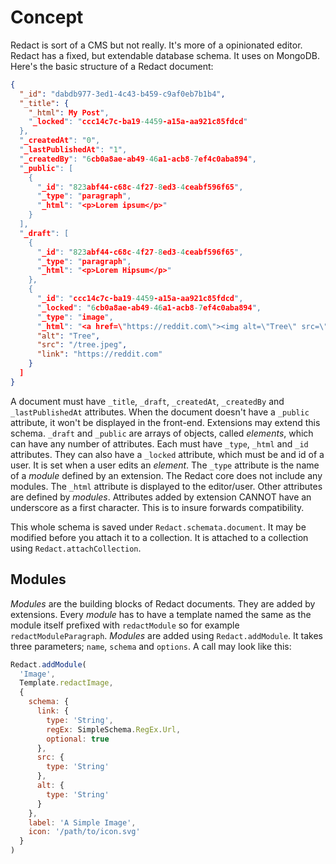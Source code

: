 # Concept
Redact is sort of a CMS but not really. It's more of a opinionated editor. Redact has a fixed, but extendable database schema. It uses on MongoDB. Here's the basic structure of a Redact document:

```JSON
{
  "_id": "dabdb977-3ed1-4c43-b459-c9af0eb7b1b4",
  "_title": {
    "_html": My Post",
    "_locked": "ccc14c7c-ba19-4459-a15a-aa921c85fdcd"
  },
  "_createdAt": "0",
  "_lastPublishedAt": "1",
  "_createdBy": "6cb0a8ae-ab49-46a1-acb8-7ef4c0aba894",
  "_public": [
    {
      "_id": "823abf44-c68c-4f27-8ed3-4ceabf596f65",
      "_type": "paragraph",
      "_html": "<p>Lorem ipsum</p>"
    }
  ],
  "_draft": [
    {
      "_id": "823abf44-c68c-4f27-8ed3-4ceabf596f65",
      "_type": "paragraph",
      "_html": "<p>Lorem Hipsum</p>"
    },
    {
      "_id": "ccc14c7c-ba19-4459-a15a-aa921c85fdcd",
      "_locked": "6cb0a8ae-ab49-46a1-acb8-7ef4c0aba894",
      "_type": "image",
      "_html": "<a href=\"https://reddit.com\"><img alt=\"Tree\" src=\"/tree.jpeg\"></a>",
      "alt": "Tree",
      "src": "/tree.jpeg",
      "link": "https://reddit.com"
    }
  ]
}
```

A document must have `_title`, `_draft`, `_createdAt`, `_createdBy` and `_lastPublishedAt` attributes. When the document doesn't have a `_public` attribute, it won't be displayed in the front-end. Extensions may extend this schema. `_draft` and `_public` are arrays of objects, called _elements_, which can have any number of attributes. Each must have `_type`, `_html` and `_id` attributes. They can also have a `_locked` attribute, which must be and id of a user. It is set when a user edits an _element_. The `_type` attribute is the name of a _module_ defined by an extension. The Redact core does not include any modules. The `_html` attribute is displayed to the editor/user. Other attributes are defined by _modules_. Attributes added by extension CANNOT have an underscore as a first character. This is to insure forwards compatibility.

This whole schema is saved under `Redact.schemata.document`. It may be modified before you attach it to a collection. It is attached to a collection using `Redact.attachCollection`.

## Modules
_Modules_ are the building blocks of Redact documents. They are added by extensions. Every _module_ has to have a template named the same as the module itself prefixed with `redactModule` so for example `redactModuleParagraph`. _Modules_ are added using `Redact.addModule`. It takes three parameters; `name`, `schema` and `options`. A call may look like this:

```js
Redact.addModule(
  'Image',
  Template.redactImage,
  {
    schema: {
      link: {
        type: 'String',
        regEx: SimpleSchema.RegEx.Url,
        optional: true
      },
      src: {
        type: 'String'
      },
      alt: {
        type: 'String'
      }
    },
    label: 'A Simple Image',
    icon: '/path/to/icon.svg'
  }
)
```
